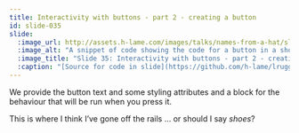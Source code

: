 ```yaml
---
title: Interactivity with buttons - part 2 - creating a button
id: slide-035
slide:
  :image_url: http://assets.h-lame.com/images/talks/names-from-a-hat/slides/035.png
  :image_alt: "A snippet of code showing the code for a button in a shoes app; the call to `button` is highlighted; source: https://github.com/h-lame/lruggery/blob/4e02855d64a111c8ee72e1a736da7a868384a1f8/names_from_a_hat/haphazard2.rb#L21-L44"
  :image_title: "Slide 35: Interactivity with buttons - part 2 - creating a button"
  :caption: "[Source for code in slide](https://github.com/h-lame/lruggery/blob/4e02855d64a111c8ee72e1a736da7a868384a1f8/names_from_a_hat/haphazard2.rb#L21-L44)"
---
```

We provide the button text and some styling attributes and a block for the behaviour that will be run when you press it.

This is where I think I’ve gone off the rails … or should I say _shoes_?
